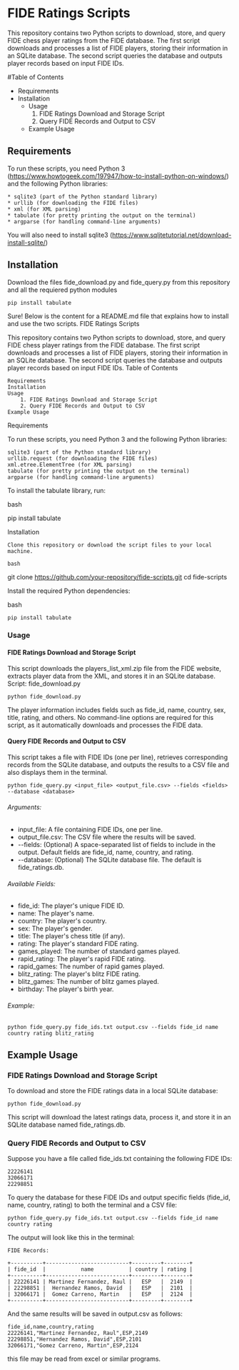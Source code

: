 # FIDE Ratings Scripts

This repository contains two Python scripts to download, store, and query FIDE chess player ratings from the FIDE database. The first script downloads and processes a list of FIDE players, storing their information in an SQLite database. The second script queries the database and outputs player records based on input FIDE IDs.

#Table of Contents

* Requirements
* Installation
  * Usage
    1. FIDE Ratings Download and Storage Script
    1. Query FIDE Records and Output to CSV
  * Example Usage
 
## Requirements

To run these scripts, you need Python 3 (https://www.howtogeek.com/197947/how-to-install-python-on-windows/) and the following Python libraries:

    * sqlite3 (part of the Python standard library)
    * urllib (for downloading the FIDE files)
    * xml (for XML parsing)
    * tabulate (for pretty printing the output on the terminal)
    * argparse (for handling command-line arguments)

You will also need to install sqlite3 (https://www.sqlitetutorial.net/download-install-sqlite/)


## Installation
Download the files fide_download.py and fide_query.py from this repository and all the requiered python modules 

```
pip install tabulate
```
Sure! Below is the content for a README.md file that explains how to install and use the two scripts.
FIDE Ratings Scripts

This repository contains two Python scripts to download, store, and query FIDE chess player ratings from the FIDE database. The first script downloads and processes a list of FIDE players, storing their information in an SQLite database. The second script queries the database and outputs player records based on input FIDE IDs.
Table of Contents

    Requirements
    Installation
    Usage
        1. FIDE Ratings Download and Storage Script
        2. Query FIDE Records and Output to CSV
    Example Usage

Requirements

To run these scripts, you need Python 3 and the following Python libraries:

    sqlite3 (part of the Python standard library)
    urllib.request (for downloading the FIDE files)
    xml.etree.ElementTree (for XML parsing)
    tabulate (for pretty printing the output on the terminal)
    argparse (for handling command-line arguments)

To install the tabulate library, run:

bash

pip install tabulate

Installation

    Clone this repository or download the script files to your local machine.

    bash

git clone https://github.com/your-repository/fide-scripts.git
cd fide-scripts

Install the required Python dependencies:

bash

    pip install tabulate

### Usage

#### FIDE Ratings Download and Storage Script

This script downloads the players_list_xml.zip file from the FIDE website, extracts player data from the XML, and stores it in an SQLite database.
Script: fide_download.py

```
python fide_download.py
```

The player information includes fields such as fide_id, name, country, sex, title, rating, and others.
No command-line options are required for this script, as it automatically downloads and processes the FIDE data.

#### Query FIDE Records and Output to CSV

This script takes a file with FIDE IDs (one per line), retrieves corresponding records from the SQLite database, and outputs the results to a CSV file and also displays them in the terminal.

```
python fide_query.py <input_file> <output_file.csv> --fields <fields> --database <database>
```

###### Arguments:

*    input_file: A file containing FIDE IDs, one per line.
*    output_file.csv: The CSV file where the results will be saved.
*    --fields: (Optional) A space-separated list of fields to include in the output. Default fields are fide_id, name, country, and rating.
*    --database: (Optional) The SQLite database file. The default is fide_ratings.db.

###### Available Fields:

*    fide_id: The player's unique FIDE ID.
*    name: The player's name.
*    country: The player's country.
*    sex: The player's gender.
*    title: The player's chess title (if any).
*    rating: The player's standard FIDE rating.
*    games_played: The number of standard games played.
*    rapid_rating: The player's rapid FIDE rating.
*    rapid_games: The number of rapid games played.
*    blitz_rating: The player's blitz FIDE rating.
*    blitz_games: The number of blitz games played.
*    birthday: The player's birth year.

###### Example:

```
python fide_query.py fide_ids.txt output.csv --fields fide_id name country rating blitz_rating
```

## Example Usage

### FIDE Ratings Download and Storage Script

To download and store the FIDE ratings data in a local SQLite database:

```
python fide_download.py
```

This script will download the latest ratings data, process it, and store it in an SQLite database named fide_ratings.db.

### Query FIDE Records and Output to CSV

Suppose you have a file called fide_ids.txt containing the following FIDE IDs:

```
22226141
32066171
22298851
```

To query the database for these FIDE IDs and output specific fields (fide_id, name, country, rating) to both the terminal and a CSV file:

```
python fide_query.py fide_ids.txt output.csv --fields fide_id name country rating
```

The output will look like this in the terminal:


```
FIDE Records:

+----------+--------------------------+---------+--------+
| fide_id  |           name           | country | rating |
+----------+--------------------------+---------+--------+
| 22226141 | Martinez Fernandez, Raul |   ESP   |  2149  |
| 22298851 |  Hernandez Ramos, David  |   ESP   |  2101  |
| 32066171 |  Gomez Carreno, Martin   |   ESP   |  2124  |
+----------+--------------------------+---------+--------+
```


And the same results will be saved in output.csv as follows:

```
fide_id,name,country,rating
22226141,"Martinez Fernandez, Raul",ESP,2149
22298851,"Hernandez Ramos, David",ESP,2101
32066171,"Gomez Carreno, Martin",ESP,2124
```

this file may be read from excel or similar programs.

